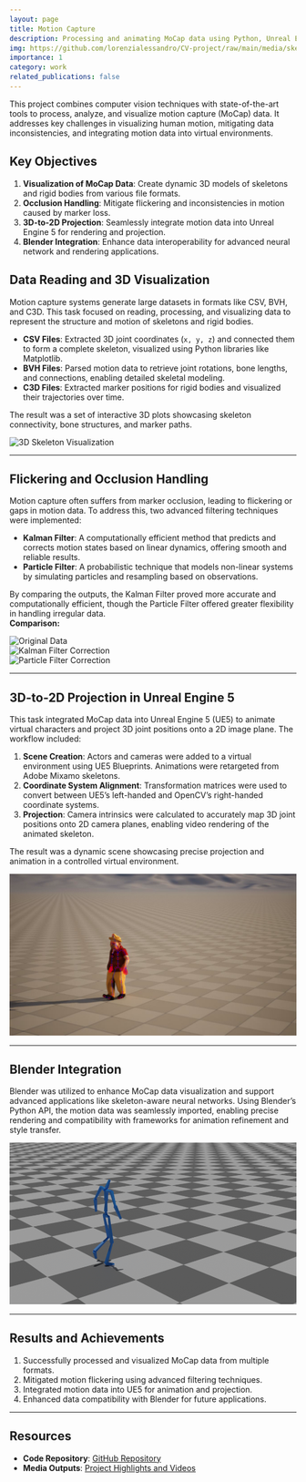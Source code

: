 ```yaml
---
layout: page
title: Motion Capture
description: Processing and animating MoCap data using Python, Unreal Engine 5, and Blender
img: https://github.com/lorenzialessandro/CV-project/raw/main/media/skeletonProjection.png
importance: 1
category: work
related_publications: false
---
```


This project combines computer vision techniques with state-of-the-art tools to process, analyze, and visualize motion capture (MoCap) data. It addresses key challenges in visualizing human motion, mitigating data inconsistencies, and integrating motion data into virtual environments.

## Key Objectives
1. **Visualization of MoCap Data**: Create dynamic 3D models of skeletons and rigid bodies from various file formats.
2. **Occlusion Handling**: Mitigate flickering and inconsistencies in motion caused by marker loss.
3. **3D-to-2D Projection**: Seamlessly integrate motion data into Unreal Engine 5 for rendering and projection.
4. **Blender Integration**: Enhance data interoperability for advanced neural network and rendering applications.


## Data Reading and 3D Visualization
Motion capture systems generate large datasets in formats like CSV, BVH, and C3D. This task focused on reading, processing, and visualizing data to represent the structure and motion of skeletons and rigid bodies.  
- **CSV Files**: Extracted 3D joint coordinates (`x, y, z`) and connected them to form a complete skeleton, visualized using Python libraries like Matplotlib.  
- **BVH Files**: Parsed motion data to retrieve joint rotations, bone lengths, and connections, enabling detailed skeletal modeling.  
- **C3D Files**: Extracted marker positions for rigid bodies and visualized their trajectories over time.  

The result was a set of interactive 3D plots showcasing skeleton connectivity, bone structures, and marker paths.  
  
<div class="row justify-content-sm-center">
    <div class="col-sm-8 mt-3 mt-md-0">
        <img src="https://github.com/lorenzialessandro/CV-project/raw/main/media/skeleton.gif" title="3D Skeleton Visualization" class="img-fluid rounded z-depth-1">
    </div>
</div>

---

## Flickering and Occlusion Handling
Motion capture often suffers from marker occlusion, leading to flickering or gaps in motion data. To address this, two advanced filtering techniques were implemented:  
- **Kalman Filter**: A computationally efficient method that predicts and corrects motion states based on linear dynamics, offering smooth and reliable results.
- **Particle Filter**: A probabilistic technique that models non-linear systems by simulating particles and resampling based on observations.  

By comparing the outputs, the Kalman Filter proved more accurate and computationally efficient, though the Particle Filter offered greater flexibility in handling irregular data.  
**Comparison:**  

<div class="row justify-content-sm-center">
    <div class="col-sm mt-3 mt-md-0">
        <img src="https://github.com/lorenzialessandro/CV-project/raw/main/media/ragnetto-basic.gif" title="Original Data" class="img-fluid rounded z-depth-1" >
    </div>
    <div class="col-sm mt-3 mt-md-0">
        <img src="https://github.com/lorenzialessandro/CV-project/raw/main/media/ragnetto-KF.gif" title="Kalman Filter Correction" class="img-fluid rounded z-depth-1" >
    </div>
    <div class="col-sm mt-3 mt-md-0">
        <img src="https://github.com/lorenzialessandro/CV-project/raw/main/media/ragnetto-PF.gif" title="Particle Filter Correction" class="img-fluid rounded z-depth-1" >
    </div>
</div>


---

## 3D-to-2D Projection in Unreal Engine 5
This task integrated MoCap data into Unreal Engine 5 (UE5) to animate virtual characters and project 3D joint positions onto a 2D image plane. The workflow included:  
1. **Scene Creation**: Actors and cameras were added to a virtual environment using UE5 Blueprints. Animations were retargeted from Adobe Mixamo skeletons.  
2. **Coordinate System Alignment**: Transformation matrices were used to convert between UE5’s left-handed and OpenCV’s right-handed coordinate systems.  
3. **Projection**: Camera intrinsics were calculated to accurately map 3D joint positions onto 2D camera planes, enabling video rendering of the animated skeleton.  

The result was a dynamic scene showcasing precise projection and animation in a controlled virtual environment.  

<div class="row justify-content-sm-center">
    <div class="col-sm-8 mt-3 mt-md-0">
        <img src="https://github.com/lorenzialessandro/CV-project/raw/main/media/skeletonProjection.png" title="Unreal Engine 5 Projection" class="img-fluid rounded z-depth-1" >
    </div>
</div>

---

## Blender Integration
Blender was utilized to enhance MoCap data visualization and support advanced applications like skeleton-aware neural networks. Using Blender’s Python API, the motion data was seamlessly imported, enabling precise rendering and compatibility with frameworks for animation refinement and style transfer.  

<div class="row justify-content-sm-center">
    <div class="col-sm-8 mt-3 mt-md-0">
        <img src="https://github.com/lorenzialessandro/CV-project/raw/main/media/bvhFrame.png" title="Blender Integration" class="img-fluid rounded z-depth-1">
    </div>
</div>

---

## Results and Achievements
1. Successfully processed and visualized MoCap data from multiple formats.  
2. Mitigated motion flickering using advanced filtering techniques.  
3. Integrated motion data into UE5 for animation and projection.  
4. Enhanced data compatibility with Blender for future applications.  

---

## Resources
- **Code Repository**: [GitHub Repository](https://github.com/lorenzialessandro/CV-project/)  
- **Media Outputs**: [Project Highlights and Videos](https://www.lucazzola.it/mocap.html)
